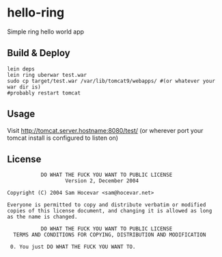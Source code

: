 # hello-ring

Simple ring hello world app

## Build & Deploy

```
lein deps
lein ring uberwar test.war
sudo cp target/test.war /var/lib/tomcat9/webapps/ #(or whatever your war dir is)
#probably restart tomcat
```

## Usage

Visit http://tomcat.server.hostname:8080/test/ (or wherever port your tomcat install is configured to listen on)

## License
```
           DO WHAT THE FUCK YOU WANT TO PUBLIC LICENSE
                   Version 2, December 2004
 
Copyright (C) 2004 Sam Hocevar <sam@hocevar.net>

Everyone is permitted to copy and distribute verbatim or modified
copies of this license document, and changing it is allowed as long
as the name is changed.
 
           DO WHAT THE FUCK YOU WANT TO PUBLIC LICENSE
  TERMS AND CONDITIONS FOR COPYING, DISTRIBUTION AND MODIFICATION

 0. You just DO WHAT THE FUCK YOU WANT TO.
 ```
